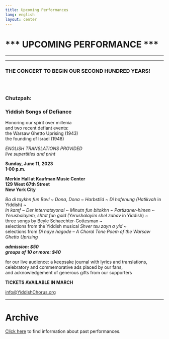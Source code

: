 ```yaml
---
title: Upcoming Performances
lang: english
layout: center
---
```


# *** UPCOMING PERFORMANCE ***

_____

*********

### THE CONCERT TO BEGIN OUR SECOND HUNDRED YEARS!
### &nbsp;
### Chutzpah:
### Yiddish Songs of Defiance

Honoring our spirit over millenia  
and two recent defiant events:  
the Warsaw Ghetto Uprising (1943)  
the founding of Israel (1948)  

*ENGLISH TRANSLATIONS PROVIDED*  
*live supertitles and print*

**Sunday, June 11, 2023  
1:00 p.m.**

**Merkin Hall at Kaufman Music Center  
129 West 67th Street  
New York City**

*Ba di taykhn fun Bovl ~ Dona, Dona ~ Harbstlid ~ Di hofenung (Hatikvah* in Yiddish) ~  
*In kamf ~ Der internatsyonal ~ Minutn fun bitokhn ~ Partizaner-himen ~  
Yerusholayem, shtot fun gold (Yerushalayim shel zahav* in Yiddish) ~  
three songs by Beyle Schaechter-Gottesman ~  
selections from the Yiddish musical *Shver tsu zayn a yid* ~  
selections from *Di naye hagode – A Choral Tone Poem of the Warsaw Ghetto Uprising*  

**_admission: $50_**  
**_groups of 10 or more: $40_**  

for our live audience: a keepsake journal with lyrics and translations,  
celebratory and commemorative ads placed by our fans,  
and acknowledgement of generous gifts from our supporters

**TICKETS AVAILABLE IN MARCH**  

[info@YiddishChorus.org](mailto:info@yiddishchorus.org)

_____

# Archive

[Click here](concerts_archive.html) to find information about past performances.
